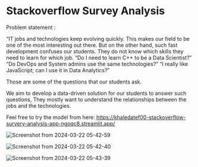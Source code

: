 # Stackoverflow Survey Analysis

Problem statement : 


“IT jobs and technologies keep evolving quickly. This makes our field to be one of the
most interesting out there. But on the other hand, such fast development confuses our
students. They do not know which skills they need to learn for which job.
“Do I need to learn C++ to be a Data Scientist?” “Do DevOps and System admins use
the same technologies?” “I really like JavaScript; can I use it in Data Analytics?”


Those are some of the questions that our students ask.

We aim to develop a data-driven solution for our students to answer such
questions,  They mostly want to understand the relationships between the jobs and
the technologies.

Feel free to try the model from here: https://khaledatef00-stackoverflow-survery-analysis-app-ngoqc8.streamlit.app/


![Screenshot from 2024-03-22 05-42-59](https://github.com/KhaledAtef00/Stackoverflow-Survery-Analysis/assets/105244576/48d5b00c-fe31-4f55-adb0-42d3740834db)


![Screenshot from 2024-03-22 05-42-40](https://github.com/KhaledAtef00/Stackoverflow-Survery-Analysis/assets/105244576/3b185d17-3b36-4ad7-80dc-1a4f0d2b720e)


![Screenshot from 2024-03-22 05-43-39](https://github.com/KhaledAtef00/Stackoverflow-Survery-Analysis/assets/105244576/d2cb16c5-3e47-4002-9a30-8d192d251c8b)
